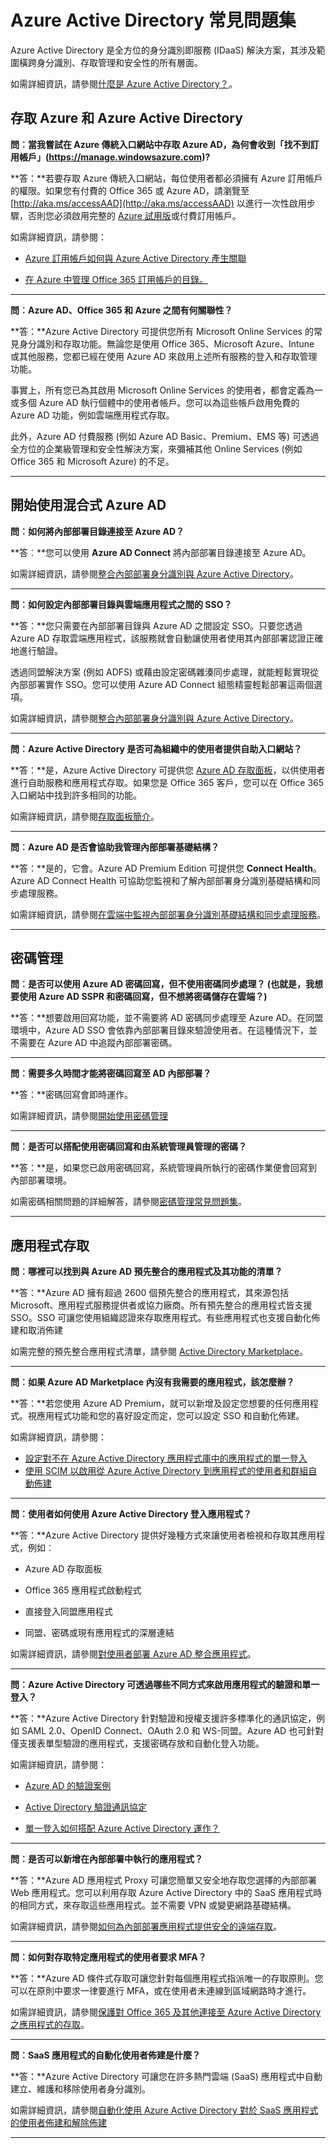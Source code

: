 <properties
	pageTitle="Azure Active Directory 常見問題集 | Microsoft Azure"
	description="Azure Active Directory 常見問題集可提供有關存取 Azure 和 Azure Active Directory、密碼管理和應用程式存取之問題的解答。"
	services="active-directory"
	documentationCenter=""
	authors="markusvi"
	manager="stevenpo"
	editor=""/>

<tags
	ms.service="active-directory"
	ms.workload="identity"
	ms.tgt_pltfrm="na"
	ms.devlang="na"
	ms.topic="get-started-article"
	ms.date="05/20/2016"
	ms.author="markusvi"/>

# Azure Active Directory 常見問題集

Azure Active Directory 是全方位的身分識別即服務 (IDaaS) 解決方案，其涉及範圍橫跨身分識別、存取管理和安全性的所有層面。


如需詳細資訊，請參閱[什麼是 Azure Active Directory？](active-directory-whatis.md)。



## 存取 Azure 和 Azure Active Directory


**問︰當我嘗試在 Azure 傳統入口網站中存取 Azure AD，為何會收到「找不到訂用帳戶」(https://manage.windowsazure.com)?**

**答：**若要存取 Azure 傳統入口網站，每位使用者都必須擁有 Azure 訂用帳戶的權限。如果您有付費的 Office 365 或 Azure AD，請瀏覽至 [http://aka.ms/accessAAD](http://aka.ms/accessAAD) 以進行一次性啟用步驟，否則您必須啟用完整的 [Azure 試用版](https://azure.microsoft.com/pricing/free-trial/)或付費訂用帳戶。

如需詳細資訊，請參閱：

- [Azure 訂用帳戶如何與 Azure Active Directory 產生關聯](active-directory-how-subscriptions-associated-directory.md)

- [在 Azure 中管理 Office 365 訂用帳戶的目錄。](active-directory-manage-o365-subscription.md)

---

**問︰Azure AD、Office 365 和 Azure 之間有何關聯性？**

**答：**Azure Active Directory 可提供您所有 Microsoft Online Services 的常見身分識別和存取功能。無論您是使用 Office 365、Microsoft Azure、Intune 或其他服務，您都已經在使用 Azure AD 來啟用上述所有服務的登入和存取管理功能。

事實上，所有您已為其啟用 Microsoft Online Services 的使用者，都會定義為一或多個 Azure AD 執行個體中的使用者帳戶。您可以為這些帳戶啟用免費的 Azure AD 功能，例如雲端應用程式存取。
 
此外，Azure AD 付費服務 (例如 Azure AD Basic、Premium、EMS 等) 可透過全方位的企業級管理和安全性解決方案，來彌補其他 Online Services (例如 Office 365 和 Microsoft Azure) 的不足。


---



## 開始使用混合式 Azure AD


**問︰如何將內部部署目錄連接至 Azure AD？**

**答︰**您可以使用 **Azure AD Connect** 將內部部署目錄連接至 Azure AD。

如需詳細資訊，請參閱[整合內部部署身分識別與 Azure Active Directory](active-directory-aadconnect.md)。


---

**問︰如何設定內部部署目錄與雲端應用程式之間的 SSO？**

**答：**您只需要在內部部署目錄與 Azure AD 之間設定 SSO。只要您透過 Azure AD 存取雲端應用程式，該服務就會自動讓使用者使用其內部部署認證正確地進行驗證。

透過同盟解決方案 (例如 ADFS) 或藉由設定密碼雜湊同步處理，就能輕鬆實現從內部部署實作 SSO。您可以使用 Azure AD Connect 組態精靈輕鬆部署這兩個選項。
  

如需詳細資訊，請參閱[整合內部部署身分識別與 Azure Active Directory](active-directory-aadconnect.md)。
  

---

**問︰Azure Active Directory 是否可為組織中的使用者提供自助入口網站？**

**答：**是，Azure Active Directory 可提供您 [Azure AD 存取面板](http://myapps.microsoft.com)，以供使用者進行自助服務和應用程式存取。如果您是 Office 365 客戶，您可以在 Office 365 入口網站中找到許多相同的功能。

如需詳細資訊，請參閱[存取面板簡介](active-directory-saas-access-panel-introduction.md)。



---

**問︰Azure AD 是否會協助我管理內部部署基礎結構？**

**答：**是的，它會。Azure AD Premium Edition 可提供您 **Connect Health**。Azure AD Connect Health 可協助您監視和了解內部部署身分識別基礎結構和同步處理服務。

如需詳細資訊，請參閱[在雲端中監視內部部署身分識別基礎結構和同步處理服務](active-directory-aadconnect-health.md)。

---

## 密碼管理

**問︰是否可以使用 Azure AD 密碼回寫，但不使用密碼同步處理？ (也就是，我想要使用 Azure AD SSPR 和密碼回寫，但不想將密碼儲存在雲端？)**

**答：**想要啟用回寫功能，並不需要將 AD 密碼同步處理至 Azure AD。在同盟環境中，Azure AD SSO 會依靠內部部署目錄來驗證使用者。在這種情況下，並不需要在 Azure AD 中追蹤內部部署密碼。

---

**問︰需要多久時間才能將密碼回寫至 AD 內部部署？**

**答：**密碼回寫會即時運作。

如需詳細資訊，請參閱[開始使用密碼管理](active-directory-passwords-getting-started.md)


---

**問︰是否可以搭配使用密碼回寫和由系統管理員管理的密碼？**

**答：**是，如果您已啟用密碼回寫，系統管理員所執行的密碼作業便會回寫到內部部署環境。

如需密碼相關問題的詳細解答，請參閱[密碼管理常見問題集](active-directory-passwords-faq.md)。

---

## 應用程式存取


**問︰哪裡可以找到與 Azure AD 預先整合的應用程式及其功能的清單？**

**答：**Azure AD 擁有超過 2600 個預先整合的應用程式，其來源包括 Microsoft、應用程式服務提供者或協力廠商。所有預先整合的應用程式皆支援 SSO。SSO 可讓您使用組織認證來存取應用程式。有些應用程式也支援自動化佈建和取消佈建

如需完整的預先整合應用程式清單，請參閱 [Active Directory Marketplace](https://azure.microsoft.com/marketplace/active-directory/)。


---

**問︰如果 Azure AD Marketplace 內沒有我需要的應用程式，該怎麼辦？**

**答：**若您使用 Azure AD Premium，就可以新增及設定您想要的任何應用程式。視應用程式功能和您的喜好設定而定，您可以設定 SSO 和自動化佈建。

如需詳細資訊，請參閱：

- [設定對不在 Azure Active Directory 應用程式庫中的應用程式的單一登入](active-directory-saas-custom-apps.md)
- [使用 SCIM 以啟用從 Azure Active Directory 到應用程式的使用者和群組自動佈建](active-directory-scim-provisioning.md) 


---

**問︰使用者如何使用 Azure Active Directory 登入應用程式？**
 
**答：**Azure Active Directory 提供好幾種方式來讓使用者檢視和存取其應用程式，例如︰

- Azure AD 存取面板

- Office 365 應用程式啟動程式

- 直接登入同盟應用程式

- 同盟、密碼或現有應用程式的深層連結

如需詳細資訊，請參閱[對使用者部署 Azure AD 整合應用程式](active-directory-appssoaccess-whatis.md#deploying-azure-ad-integrated-applications-to-users)。


---

**問︰Azure Active Directory 可透過哪些不同方式來啟用應用程式的驗證和單一登入？**
 
**答：**Azure Active Directory 針對驗證和授權支援許多標準化的通訊協定，例如 SAML 2.0、OpenID Connect、OAuth 2.0 和 WS-同盟。Azure AD 也可針對僅支援表單型驗證的應用程式，支援密碼存放和自動化登入功能。

如需詳細資訊，請參閱：

- [Azure AD 的驗證案例](active-directory-authentication-scenarios.md)

- [Active Directory 驗證通訊協定](https://msdn.microsoft.com/library/azure/dn151124.aspx)

- [單一登入如何搭配 Azure Active Directory 運作？](active-directory-appssoaccess-whatis.md#how-does-single-sign-on-with-azure-active-directory-work)


---

**問︰是否可以新增在內部部署中執行的應用程式？**

**答：**Azure AD 應用程式 Proxy 可讓您簡單又安全地存取您選擇的內部部署 Web 應用程式。您可以利用存取 Azure Active Directory 中的 SaaS 應用程式時的相同方式，來存取這些應用程式。並不需要 VPN 或變更網路基礎結構。

如需詳細資訊，請參閱[如何為內部部署應用程式提供安全的遠端存取](active-directory-application-proxy-get-started.md)。


--- 

**問︰如何對存取特定應用程式的使用者要求 MFA？**

**答：**Azure AD 條件式存取可讓您針對每個應用程式指派唯一的存取原則。您可以在原則中要求一律要進行 MFA，或在使用者未連線到區域網路時才進行。

如需詳細資訊，請參閱[保護對 Office 365 及其他連接至 Azure Active Directory 之應用程式的存取](active-directory-conditional-access.md)。


---

**問︰SaaS 應用程式的自動化使用者佈建是什麼？**

**答：**Azure Active Directory 可讓您在許多熱門雲端 (SaaS) 應用程式中自動建立、維護和移除使用者身分識別。

如需詳細資訊，請參閱[自動化使用 Azure Active Directory 對於 SaaS 應用程式的使用者佈建和解除佈建](active-directory-saas-app-provisioning.md)

---

<!---HONumber=AcomDC_0525_2016-->